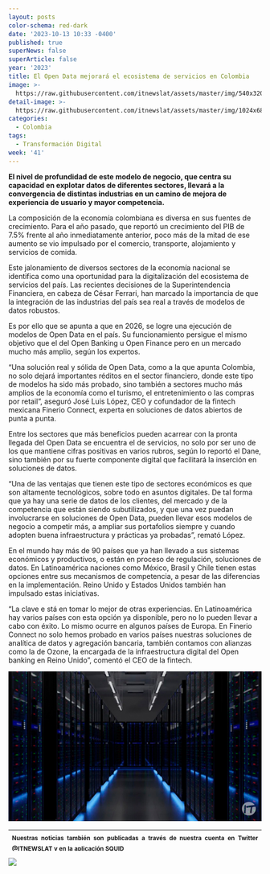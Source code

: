 ```yaml
---
layout: posts
color-schema: red-dark
date: '2023-10-13 10:33 -0400'
published: true
superNews: false
superArticle: false
year: '2023'
title: El Open Data mejorará el ecosistema de servicios en Colombia
image: >-
  https://raw.githubusercontent.com/itnewslat/assets/master/img/540x320/datacenter-p.jpg
detail-image: >-
  https://raw.githubusercontent.com/itnewslat/assets/master/img/1024x680/datacenter-g.jpg
categories:
  - Colombia
tags:
  - Transformación Digital
week: '41'
---
```

**El nivel de profundidad de este modelo de negocio, que centra su capacidad en explotar datos de diferentes sectores, llevará a la convergencia de distintas industrias en un camino de mejora de experiencia de usuario y mayor competencia.**

La composición de la economía colombiana es diversa en sus fuentes de crecimiento. Para el año pasado, que reportó un crecimiento del PIB de 7.5% frente al año inmediatamente anterior, poco más de la mitad de ese aumento se vio impulsado por el comercio, transporte, alojamiento y servicios de comida.

Este jalonamiento de diversos sectores de la economía nacional se identifica como una oportunidad para la digitalización del ecosistema de servicios del país. Las recientes decisiones de la Superintendencia Financiera, en cabeza de César Ferrari, han marcado la importancia de que la integración de las industrias del país sea real a través de modelos de datos robustos.

Es por ello que se apunta a que en 2026, se logre una ejecución de modelos de Open Data en el país. Su funcionamiento persigue el mismo objetivo que el del Open Banking u Open Finance pero en un mercado mucho más amplio, según los expertos.

“Una solución real y sólida de Open Data, como a la que apunta Colombia, no solo dejará importantes réditos en el sector financiero, donde este tipo de modelos ha sido más probado, sino también a sectores mucho más amplios de la economía como el turismo, el entretenimiento o las compras por retail”, aseguró José Luis López, CEO y cofundador de la fintech mexicana Finerio Connect, experta en soluciones de datos abiertos de punta a punta.

Entre los sectores que más beneficios pueden acarrear con la pronta llegada del Open Data se encuentra el de servicios, no solo por ser uno de los que mantiene cifras positivas en varios rubros, según lo reportó el Dane, sino también por su fuerte componente digital que facilitará la inserción en soluciones de datos.

“Una de las ventajas que tienen este tipo de sectores económicos es que son altamente tecnológicos, sobre todo en asuntos digitales. De tal forma que ya hay una serie de datos de los clientes, del mercado y de la competencia que están siendo subutilizados, y que una vez puedan involucrarse en soluciones de Open Data, pueden llevar esos modelos de negocio a competir más, a ampliar sus portafolios siempre y cuando adopten buena infraestructura y prácticas ya probadas”, remató López.

En el mundo hay más de 90 países que ya han llevado a sus sistemas económicos y productivos, o están en proceso de regulación, soluciones de datos. En Latinoamérica naciones como México, Brasil y Chile tienen estas opciones entre sus mecanismos de competencia, a pesar de las diferencias en la implementación. Reino Unido y Estados Unidos también han impulsado estas iniciativas.

“La clave e stá en tomar lo mejor de otras experiencias. En Latinoamérica hay varios países con esta opción ya disponible, pero no lo pueden llevar a cabo con éxito. Lo mismo ocurre en algunos países de Europa. En Finerio Connect no solo hemos probado en varios países nuestras soluciones de analítica de datos y agregación bancaria, también contamos con alianzas como la de Ozone, la encargada de la infraestructura digital del Open banking en Reino Unido”, comentó el CEO de la fintech.

![](https://raw.githubusercontent.com/itnewslat/assets/master/img/540x320/datacenter-p.jpg)

<table style="height: 42px;" width="569">
<tbody>
<tr>
<td style="text-align: justify;"><sub><strong>Nuestras noticias también son publicadas a través de nuestra cuenta en Twitter <a href="https://twitter.com/itnewslat?lang=es">@ITNEWSLAT</a> y en la aplicación <a href="https://squidapp.co/en/">SQUID</a></strong></sub></td>
</tr>
</tbody>
</table>

<img src="https://tracker.metricool.com/c3po.jpg?hash=56f88a41e39ab42c063cc51676587a04"/>